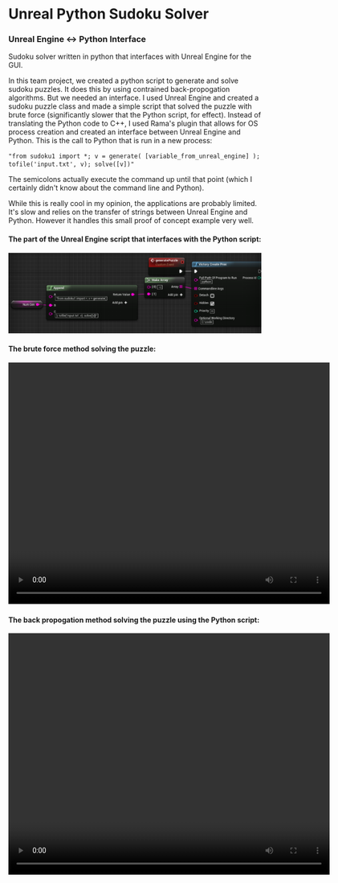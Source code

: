 # Unreal Python Sudoku Solver
### Unreal Engine <-> Python Interface
Sudoku solver written in python that interfaces with Unreal Engine for the GUI.

In this team project, we created a python script to generate and solve sudoku puzzles. It does this by using contrained back-propogation algorithms. But we needed an interface. I used Unreal Engine and created a sudoku puzzle class and made a simple script that solved the puzzle with brute force (significantly slower that the Python script, for effect). Instead of translating the Python code to C++, I used Rama's plugin that allows for OS process creation and created an interface between Unreal Engine and Python. This is the call to Python that is run in a new process:
```
"from sudoku1 import *; v = generate( [variable_from_unreal_engine] ); tofile('input.txt', v); solve([v])"
```
The semicolons actually execute the command up until that point (which I certainly didn't know about the command line and Python).

While this is really cool in my opinion, the applications are probably limited. It's slow and relies on the transfer of strings between Unreal Engine and Python. However it handles this small proof of concept example very well.


#### The part of the Unreal Engine script that interfaces with the Python script:
<p align="left">
  <img src="interface.png" width="800">
</p>

#### The brute force method solving the puzzle:
<video width="640" height="480" controls>
  <source src="sudoku-brute.mp4" type="video/mp4">
  <a href="https://ryanawalters.github.io/UnrealSudokuSolver/"><b>Please view this page with videos enabled!</b></a>
</video>

#### The back propogation method solving the puzzle using the Python script:
<video width="640" height="480" controls>
  <source src="sudoku-brute.mp4" type="video/mp4">
  <a href="https://ryanawalters.github.io/UnrealSudokuSolver/"><b>Please view this page with videos enabled!</b></a>
</video>
